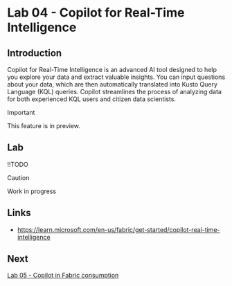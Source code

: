 # Lab 04 - Copilot for Real-Time Intelligence

## Introduction
Copilot for Real-Time Intelligence is an advanced AI tool designed to help you explore your data and extract valuable insights. You can input questions about your data, which are then automatically translated into Kusto Query Language (KQL) queries. Copilot streamlines the process of analyzing data for both experienced KQL users and citizen data scientists.

> [!IMPORTANT]
> This feature is in preview.

## Lab
!!TODO
> [!CAUTION]
> Work in progress

## Links
- https://learn.microsoft.com/en-us/fabric/get-started/copilot-real-time-intelligence

## Next
[Lab 05 - Copilot in Fabric consumption](/labs/lab05/lab05.md)